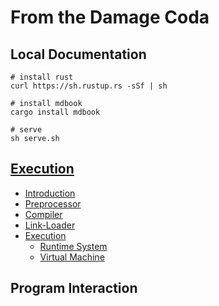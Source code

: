 # From the Damage Coda

## Local Documentation

```shell
# install rust
curl https://sh.rustup.rs -sSf | sh

# install mdbook
cargo install mdbook

# serve
sh serve.sh
```

## [Execution](./execution/src/preprocessor.md)
+ [Introduction](./execution/src/introduction.md)
+ [Preprocessor](./execution/src/preprocessor.md)
+ [Compiler](./execution/src/compiler.md)
+ [Link-Loader](./execution/src/linker-loader.md)
+ [Execution](./execution/src/execution.md)
  + [Runtime System](./execution/src/runtime-system.md)
  + [Virtual Machine](./execution/src/vm.md)

## Program Interaction
